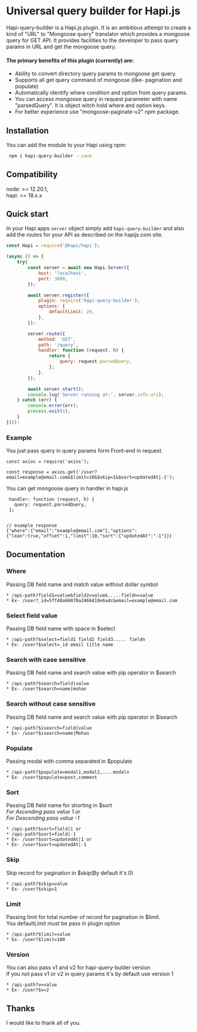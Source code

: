 # Universal query builder for Hapi.js
Hapi-query-builder is a Hapi.js  plugin. It is an ambitious attempt to create a kind of "URL" to "Mongoose query" translator which provides a mongoose query for GET API. It provides facilities to the developer to pass query params in URL and get the mongoose query. 

#### The primary benefits of this plugin (currently) are:    
 * Ability to convert directory query params to mongoose get query.
 * Supports all get query command of mongoose (like- pagination and populate)
 * Automatically identify where condition and option from query params.
 * You can access mongoose query in request parameter with name "parsedQuery". It is object witch hold where and option keys.
 * For better experience use "mongoose-paginate-v2" npm package.


## Installation

You can add the module to your Hapi using npm:

```bash
 npm i hapi-query-builder --save
```

## Compatibility
node: >= 12.20.1,  
hapi: >= 18.x.x


## Quick start

In your Hapi apps `server` object simply add `hapi-query-builder` and also add the routes for your API as described on the hapijs.com site.

```Javascript
const Hapi = require('@hapi/hapi');

(async () => {
    try{
        const server = await new Hapi.Server({
            host: 'localhost',
            port: 3000,
        });

        await server.register({
            plugin: require('hapi-query-builder'),
            options: {
                defaultLimit: 20,
            },
        });

        server.route({
            method: 'GET',
            path: '/query',
            handler: function (request, h) {
                return {
                    query: request.parsedQuery,
                };
            },
        });

        await server.start();
        console.log('Server running at:', server.info.uri);
    } catch (err) {
        console.error(err);
        process.exit(1);
    }
})();
```

### Example 
You just pass query in query params form Front-end in request.

```
const axios = require('axios');

const response = axios.get('/user?email=example@email.com&$limit=10&$skip=1&$sort=updatedAt|-1');
```
You can get mongoose query in handler in hapi.js
```
 handler: function (request, h) {
   query: request.parsedQuery,          
 };


// example response
{"where":{"email":"example@email.com"},"options":{"lean":true,"offset":1,"limit":10,"sort":{"updatedAt":"-1"}}}

```

## Documentation
### Where    
Passing DB field name and match value without dollar symbol   
```     
* /api-path?field1=value&field2=value&.....fieldn=value   
* Ex- /user?_id=5ff48a66070a2466418e6adc&email=example@email.com 

``` 

### Select field value
Passing DB field name with space in $select    
```    
* /api-path?$select=field1 field2 field3..... fieldn        
* Ex- /user?$select=_id email title name        
````   

### Search with case sensitive    
Passing DB field name and search value with pip operator in $search     
```
* /api-path?$search=field|value
* Ex- /user?$search=name|mohan
```

### Search without case sensitive
Passing DB field name and search value with pip operator in $isearch 
```
* /api-path?$isearch=field|value
* Ex- /user?$isearch=name|Mohan
```

### Populate
Passing modal with comma separated in $populate    
```
* /api-path?$populate=modal1,modal2,....modaln
* Ex- /user?$populate=post,comment
```

### Sort
Passing DB field name for shorting in $sort     
_For Ascending pass value 1 or_             
_For Descending pass value -1_     
```   
* /api-path?$sort=field|1 or    
* /api-path?$sort=field|-1    
* Ex- /user?$sort=updatedAt|1 or    
* Ex- /user?$sort=updatedAt|-1    
```   

### Skip
Skip record for pagination in $skip(By default it's 0)   
```
* /api-path?$skip=value
* Ex- /user?$skip=1
```

### Limit
Passing limit for total number of record for pagination in $limit.                            
You defaultLimit must be pass in plugin option                    
```
* /api-path?$limit=value
* Ex- /user?$limit=100
```

### Version
You can also pass v1 and v2 for hapi-query-bulder version                               
If you not pass v1 or v2 in query params it's by default use version 1                             
```
* /api-path?v=value
* Ex- /user?$v=2
```

## Thanks

I would like to thank all of you.

